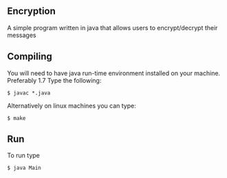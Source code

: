 ## Encryption ##

A simple program written in java that allows users to encrypt/decrypt their messages

## Compiling ##
You will need to have java run-time environment installed on your machine. Preferably 1.7
Type the following:

`$ javac *.java`

Alternatively on linux machines you can type:

`$ make`

## Run ##
To run type

`$ java Main`
